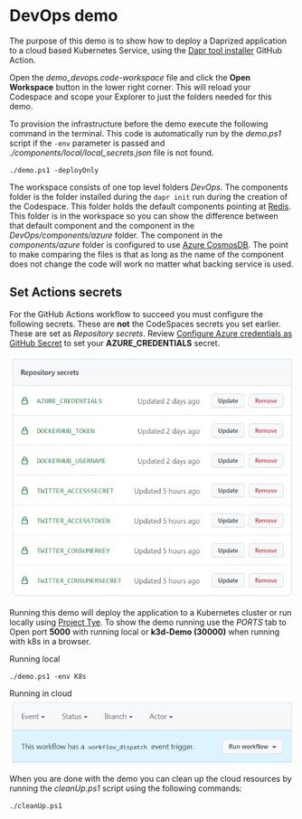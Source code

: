 # DevOps demo

The purpose of this demo is to show how to deploy a Daprized application to a cloud based Kubernetes Service, using the [Dapr tool installer](https://github.com/marketplace/actions/dapr-tool-installer) GitHub Action. 

Open the _demo_devops.code-workspace_ file and click the **Open Workspace** button in the lower right corner. This will reload your Codespace and scope your Explorer to just the folders needed for this demo. 

To provision the infrastructure before the demo execute the following command in the terminal. This code is automatically run by the _demo.ps1_ script if the `-env` parameter is passed and *./components/local/local_secrets.json* file is not found.

```
./demo.ps1 -deployOnly
``` 

The workspace consists of one top level folders _DevOps_. The components folder is the folder installed during the `dapr init` run during the creation of the Codespace. This folder holds the default components pointing at [Redis](https://docs.dapr.io/reference/components-reference/supported-state-stores/setup-redis/). This folder is in the workspace so you can show the difference between that default component and the component in the _DevOps/components/azure_ folder. The component in the _components/azure_ folder is configured to use [Azure CosmosDB](https://docs.dapr.io/reference/components-reference/supported-state-stores/setup-azure-cosmosdb/). The point to make comparing the files is that as long as the name of the component does not change the code will work no matter what backing service is used. 

## Set Actions secrets

For the GitHub Actions workflow to succeed you must configure the following secrets. These are **not** the CodeSpaces secrets you set earlier. These are set as _Repository secrets_. Review [Configure Azure credentials as GitHub Secret](https://github.com/marketplace/actions/azure-cli-action#configure-azure-credentials-as-github-secret) to set your **AZURE_CREDENTIALS** secret. 

![codespace secrets](../.images/ActionsSecrets.png)

Running this demo will deploy the application to a Kubernetes cluster or run locally using [Project Tye](https://github.com/dotnet/tye). To show the demo running use the _PORTS_ tab to Open port **5000** with running local or **k3d-Demo (30000)** when running with k8s in a browser.

Running local
```
./demo.ps1 -env K8s
```

Running in cloud
![codespace secrets](../.images/RunWorkflow.png)

When you are done with the demo you can clean up the cloud resources by running the _cleanUp.ps1_ script using the following commands: 

```
./cleanUp.ps1
```